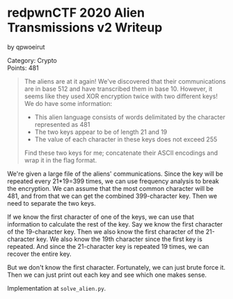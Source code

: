 # redpwnCTF 2020 Alien Transmissions v2 Writeup
by qpwoeirut

Category: Crypto<br>
Points: 481

> The aliens are at it again! We've discovered that their communications are in base 512 and have transcribed them in base 10. However, it seems like they used XOR encryption twice with two different keys! We do have some information:
>
> * This alien language consists of words delimitated by the character represented as 481
> * The two keys appear to be of length 21 and 19
> * The value of each character in these keys does not exceed 255
>
> Find these two keys for me; concatenate their ASCII encodings and wrap it in the flag format.

We're given a large file of the aliens' communications.
Since the key will be repeated every 21*19=399 times, we can use frequency analysis to break the encryption.
We can assume that the most common character will be 481, and from that we can get the combined 399-character key.
Then we need to separate the two keys.

If we know the first character of one of the keys, we can use that information to calculate the rest of the key.
Say we know the first character of the 19-character key.
Then we also know the first character of the 21-character key.
We also know the 19th character since the first key is repeated.
And since the 21-character key is repeated 19 times, we can recover the entire key.

But we don't know the first character.
Fortunately, we can just brute force it.
Then we can just print out each key and see which one makes sense.

Implementation at `solve_alien.py`.